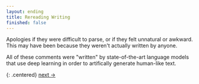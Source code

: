 ```yaml
---
layout: ending
title: Rereading Writing
finished: false
---
```


Apologies if they were difficult to parse, or if they felt unnatural or awkward. This may have been because they weren't actually written by anyone. 

<!-- [if they gave up and skipped here] You were right to not understand them. They weren't written by anyone. -->


<div class="fade-in-slow">
All of these comments were "written" by state-of-the-art language models that use deep learning in order to artifically generate human-like text.

{: .centered}
<a href="background.html">next -></a>
</div>

